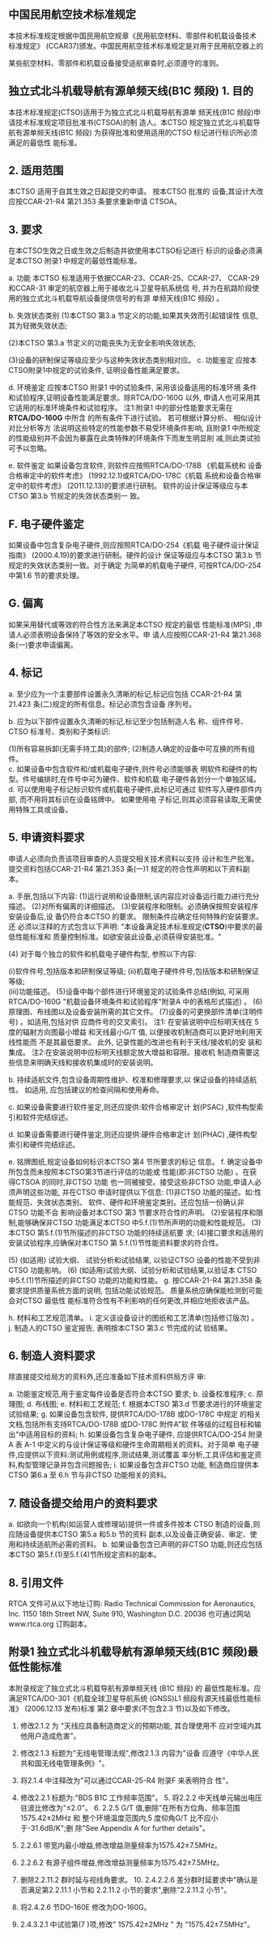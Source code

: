 
## 中国民用航空技术标准规定

本技术标准规定根据中国民用航空规章《民用航空材料、零部件和机载设备技术
标准规定》
(CCAR37)颁发。中国民用航空技术标准规定是对用于民用航空器上的 
 
某些航空材料、零部件和机载设备接受适航审查时,必须遵守的准则。 

## 独立式北斗机载导航有源单频天线(B1C 频段) 1. 目的

本技术标准规定(CTSO)适用于为独立式北斗机载导航有源单
频天线(B1C 频段)申请技术标准规定项目批准书(CTSOA)的制 造人。本CTSO 规定独立式北斗机载导航有源单频天线(B1C 频段) 为获得批准和使用适用的CTSO 标记进行标识所必须满足的最低性
能标准。 

## 2. 适用范围

本CTSO 适用于自其生效之日起提交的申请。
按本CTSO 批准的
设备,其设计大改应按CCAR-21-R4 第21.353 条要求重新申请 CTSOA。 

## 3. 要求

在本CTSO生效之日或生效之后制造并欲使用本CTSO标记进行
标识的设备必须满足本CTSO 附录1 中规定的最低性能标准。 

a. 功能 
本CTSO 标准适用于依据CCAR-23、CCAR-25、CCAR-27、 
CCAR-29 和CCAR-31 审定的航空器上用于接收北斗卫星导航系统信
号,
并为在航路阶段使用的独立式北斗机载导航设备提供信号的有源
单频天线(B1C 频段)
。 

b. 失效状态类别 
(1)本CTSO 第3.a 节定义的功能,如果其失效而引起错误性
信息,其为轻微失效状态; 

(2)本CTSO 第3.a 节定义的功能丧失为无安全影响失效状态;
 
(3)设备的研制保证等级应至少与这种失效状态类别相对应。 c. 功能鉴定 
应按本CTSO附录1中规定的试验条件,
证明设备性能满足要求。
 

d. 环境鉴定 
应按本CTSO 附录1 中的试验条件,
采用该设备适用的标准环境
条件和试验程序,证明设备性能满足要求。除RTCA/DO-160G 以外, 申请人也可采用其它适用的标准环境条件和试验程序。 
注1:附录1 中的部分性能要求无需在**RTCA/DO-160G** 中所含
的所有条件下进行试验。
若可根据计算分析、
相似设计对比分析等方
法说明这些特定的性能参数不易受环境条件影响,
且附录1 中所规定
的性能级别并不会因为暴露在此类特殊的环境条件下而发生明显削
减,则此类试验可予以忽略。 

e. 软件鉴定 
如果设备包含软件,
则软件应按照RTCA/DO-178B
《机载系统和
设备合格审定中的软件考虑》
(1992.12.1)或RTCA/DO-178C《机载
系统和设备合格审定中的软件考虑》
(2011.12.13)的要求进行研制。
软件的设计保证等级应与本CTSO 第3.b 节规定的失效状态类别一
致。 

## F. 电子硬件鉴定

如果设备中包含复杂电子硬件,则应按照RTCA/DO-254《机载
电子硬件设计保证指南》
(2000.4.19)的要求进行研制。硬件的设计
保证等级应与本CTSO 第3.b 节规定的失效状态类别一致。对于确定
为简单的机载电子硬件,
可按RTCA/DO-254 中第1.6 节的要求处理。
 

## G. 偏离

如果采用替代或等效的符合性方法来满足本CTSO 规定的最低
性能标准(MPS)
,申请人必须表明设备保持了等效的安全水平。申
请人应按照CCAR-21-R4 第21.368 条(一)要求申请偏离。 

## 4. 标记

a. 至少应为一个主要部件设置永久清晰的标记,标记应包括
CCAR-21-R4 第21.423 条(二)规定的所有信息。标记必须包含设备
序列号。 

b. 应为以下部件设置永久清晰的标记,标记至少包括制造人名
称、组件件号、CTSO 标准号、类别和子类标识: 

(1)所有容易拆卸(无需手持工具)的部件; (2)制造人确定的设备中可互换的所有组件。  
c. 如果设备中包含软件和/或机载电子硬件,则件号必须能够表
明软件和硬件的构型。件号编排时,在件号中可为硬件、软件和机载
电子硬件各划分一个单独区域。 
d. 可以使用电子标记标识软件或机载电子硬件,此标记可通过
软件写入硬件部件内部,
而不用将其标识在设备铭牌中。
如果使用电
子标记,则其必须容易读取,无需使用特殊工具或设备。 

## 5. 申请资料要求

申请人必须向负责该项目审查的人员提交相关技术资料以支持
设计和生产批准。提交资料包括CCAR-21-R4 第21.353 条(一)1 规定的符合性声明和以下资料副本。 

a. 手册,包括以下内容: 
(1)运行说明和设备限制,该内容应对设备运行能力进行充分
描述。 
(2)对所有偏离的详细描述。 
(3)安装程序和限制。必须确保按照安装程序安装设备后,设
备仍符合本CTSO 的要求。
限制条件应确定任何特殊的安装要求。
还
必须以注释的方式包含以下声明: 
"本设备满足技术标准规定(**CTSO**)中要求的最低性能标准和
质量控制标准。如欲安装此设备,必须获得安装批准。" 

(4)
对于每个独立的软件和机载电子硬件构型,
参照以下内容:
 
(i)软件件号,包括版本和研制保证等级; (ii)机载电子硬件件号,包括版本和研制保证等级;  
(iii)功能描述。 
(5)设备中每个部件进行环境鉴定的试验条件总结(例如,
可采用RTCA/DO-160G "机载设备环境条件和试验程序"附录A
中的表格形式描述)
。 
(6)原理图、布线图以及设备安装所需的其它文件。 
(7)设备的可更换部件清单(注明件号)
。如适用,包括对供
应商件号的交叉索引。 
注1:
在安装说明中应标明天线在 5 度的辐射方向图最小增益
和天线最小G/T 值,
以便接收机制造商可以更好地利用天线性能而
不是其最低要求。
此外,
记录性能的改进也有利于天线/接收机的安
装和集成。 
注2:在安装说明中应标明天线额定放大增益和容限。接收机
制造商需要这些信息来明确天线和接收机集成时的安装说明。 

b. 持续适航文件,包含设备周期性维护、校准和修理要求,以
保证设备的持续适航性。
如适用,
应包括建议的检查间隔和使用寿命。
 

c. 如果设备需要进行软件鉴定,则还应提供:软件合格审定计
划(PSAC)
,软件构型索引和软件完结综述。 

d. 如果设备需要进行硬件鉴定,则还应提供:硬件合格审定计
划(PHAC)
,硬件构型索引和硬件完结综述。 

e. 铭牌图纸,规定设备如何标识本CTSO 第4 节所要求的标记
信息。 
f. 确定设备中所包含而未按照本CTSO第3节进行评估的功能或
性能(即:非CTSO 功能)
。在获得CTSOA 的同时,非CTSO 功能
也一同被接受。接受这些非CTSO 功能,申请人必须声明这些功能,
并在CTSO 申请时提供以下信息: 
(1)非CTSO 功能的描述。如:性能规范、失效状态类别、
软件、硬件和环境鉴定类别。还应包括一份确认非CTSO 功能不会
影响设备对本CTSO 第3 节要求符合性的声明。 
(2)安装程序和限制,能够确保非CTSO 功能满足本CTSO
中5.f.(1)节所声明的功能和性能规范。 
(3)
本CTSO 第5.f.(1)节所描述的非CTSO 功能的持续适航要
求; 
(4)接口要求和适用的安装试验程序,应确保对本CTSO 第
5.f.(1)节性能资料要求的符合性。 

(5)
(如适用)
试验大纲、
试验分析和试验结果,
以验证CTSO
设备的性能不受到非CTSO 功能影响。 
(6)
(如适用)试验大纲、试验分析和试验结果,以验证本
CTSO 中5.f.(1)节所描述的非CTSO 功能的功能和性能。 
g. 按CCAR-21-R4 第21.358 条要求提供质量系统方面的说明,
包括功能试验规范。
质量系统应确保能检测到可能会对CTSO 最低性
能标准符合性有不利影响的任何更改,并相应地拒收该产品。 

h. 材料和工艺规范清单。 
i. 定义该设备设计的图纸和工艺清单(包括修订版次)
。 
j. 制造人的CTSO 鉴定报告,
表明按本CTSO 第3.c 节完成的试
验结果。 

## 6. 制造人资料要求

除直接提交给局方的资料外,还应准备如下技术资料供局方评
审: 

a. 功能鉴定规范,用于鉴定每件设备是否符合本CTSO 要求; 
b. 设备校准程序; c. 原理图; d. 布线图; e. 材料和工艺规范; f. 根据本CTSO 第3.d 节要求进行的环境鉴定试验结果; 
g. 如果设备包含软件,
提供RTCA/DO-178B 或DO-178C 中规定
的相关文档,包括所有支持RTCA/DO-178B 或DO-178C 附件A"软 件等级的过程目标和输出"中适用目标的资料; 
h. 如果设备包含复杂电子硬件,
应提供RTCA/DO-254 附录A 表
A-1 中定义的与设计保证等级和硬件生命周期相关的资料。对于简单
电子硬件,应提供以下资料:测试用例或程序,测试结果,测试覆盖
率分析,工具评估和鉴定资料,构型管理记录并包含问题报告; 
i. 如果设备包含非CTSO 功能,
制造商应提供本CTSO 第6.a 至
6.h 节与非CTSO 功能相关的资料。 

## 7. 随设备提交给用户的资料要求

a. 如欲向一个机构(如运营人或修理站)提供一件或多件按本
CTSO 制造的设备,则应随设备提供本CTSO 第5.a 和5.b 节的资料
副本,以及设备正确安装、审定、使用和持续适航所必需的资料。 
b. 如果设备包含已声明的非CTSO 功能,则还应包括本CTSO
第5.f.(1)至5.f.(4)节所规定资料的副本。 

## 8. 引用文件

RTCA 文件可从以下地址订购: 
Radio Technical Commission for Aeronautics, Inc. 1150 18th Street NW, Suite 910, Washington D.C. 20036 也可通过网站www.rtca.org 订购副本。 

## 附录1 独立式北斗机载导航有源单频天线(B1C 频段)最低性能标准

本附录规定了独立式北斗机载导航有源单频天线
(B1C 频段)
的
最低性能标准。应满足RTCA/DO-301《机载全球卫星导航系统
(GNSS)L1 频段有源天线最低性能标准》
(2006.12.13 发布)标准
第2 章中要求(不包含2.3 节)以及如下修改。 

1. 修改2.1.2 为
"天线应具备制造商定义的预期功能,
其合理使用不
应对空域内其他用户造成危害"。 
2. 修改2.1.3 标题为"无线电管理法规",修改2.1.3 内容为"设备
应遵守《中华人民共和国无线电管理条例》"。 
3. 将2.1.4 中注释改为"可以通过CCAR-25-R4 附录F 来表明符合
性"。 
4. 修改2.2.1 标题为:"BDS B1C 工作频率范围"。 5. 将2.2.2 中天线单元输出电压驻波比修改为"≤2.0"。 6. 2.2.5 G/T 值,删除"在所有方位角、频率范围1575.42±2MHz 和
整个环境温度范围内,5 度仰角G/T 比不应小于-31.6dB/K";删 除"See Appendix A for further details"。 
7. 2.2.6.1 带宽内最小增益,修改增益测量频率为1575.42±7.5MHz。
 
8. 2.2.6.2 有源子组件增益,修改增益测量频率为1575.42±7.5MHz。
 
9. 删除2.2.11.2 群时延与视线角要求。 10. 2.4.2.2.6 差分群时延要求中"确认是否满足第2.2.11.1 小节和
2.2.11.2 小节的要求",删除"2.2.11.2 小节"。 
11. 将2.4.2.6 节DO-160E 修改为DO-160G。 
12. 2.4.3.2.1 中试验第(7 )项,修改" 1575.42±2MHz " 为
"1575.42±7.5MHz"。 